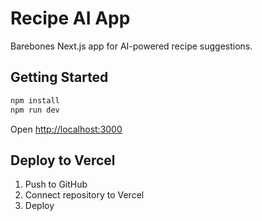 # Recipe AI App

Barebones Next.js app for AI-powered recipe suggestions.

## Getting Started

```bash
npm install
npm run dev
```

Open [http://localhost:3000](http://localhost:3000)

## Deploy to Vercel

1. Push to GitHub
2. Connect repository to Vercel
3. Deploy
